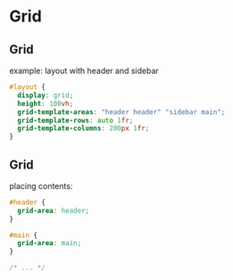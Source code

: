 # Grid

## Grid

example: layout with header and sidebar

```css
#layout {
  display: grid;
  height: 100vh;
  grid-template-areas: "header header" "sidebar main";
  grid-template-rows: auto 1fr;
  grid-template-columns: 200px 1fr;
}
```

## Grid

placing contents:

```css
#header {
  grid-area: header;
}

#main {
  grid-area: main;
}

/* ... */
```
